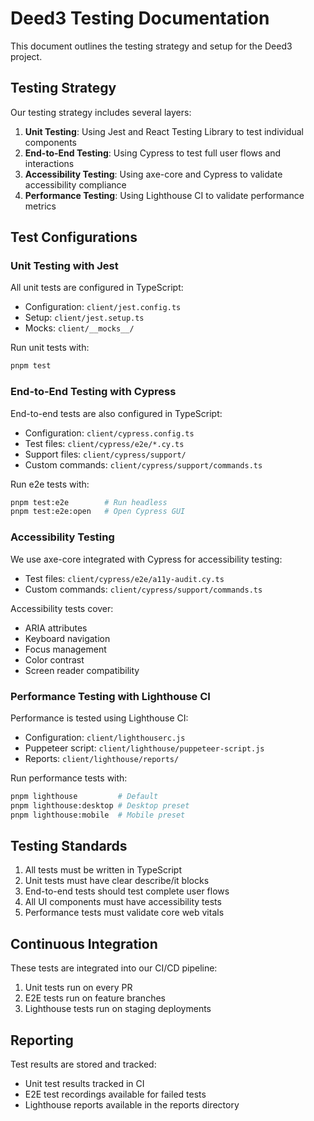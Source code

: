 # Deed3 Testing Documentation

This document outlines the testing strategy and setup for the Deed3 project.

## Testing Strategy

Our testing strategy includes several layers:

1. **Unit Testing**: Using Jest and React Testing Library to test individual components
2. **End-to-End Testing**: Using Cypress to test full user flows and interactions
3. **Accessibility Testing**: Using axe-core and Cypress to validate accessibility compliance
4. **Performance Testing**: Using Lighthouse CI to validate performance metrics

## Test Configurations

### Unit Testing with Jest

All unit tests are configured in TypeScript:

- Configuration: `client/jest.config.ts`
- Setup: `client/jest.setup.ts`
- Mocks: `client/__mocks__/`

Run unit tests with:

```bash
pnpm test
```

### End-to-End Testing with Cypress

End-to-end tests are also configured in TypeScript:

- Configuration: `client/cypress.config.ts`
- Test files: `client/cypress/e2e/*.cy.ts`
- Support files: `client/cypress/support/`
- Custom commands: `client/cypress/support/commands.ts`

Run e2e tests with:

```bash
pnpm test:e2e        # Run headless
pnpm test:e2e:open   # Open Cypress GUI
```

### Accessibility Testing

We use axe-core integrated with Cypress for accessibility testing:

- Test files: `client/cypress/e2e/a11y-audit.cy.ts`
- Custom commands: `client/cypress/support/commands.ts`

Accessibility tests cover:
- ARIA attributes
- Keyboard navigation
- Focus management
- Color contrast
- Screen reader compatibility

### Performance Testing with Lighthouse CI

Performance is tested using Lighthouse CI:

- Configuration: `client/lighthouserc.js`
- Puppeteer script: `client/lighthouse/puppeteer-script.js`
- Reports: `client/lighthouse/reports/`

Run performance tests with:

```bash
pnpm lighthouse         # Default
pnpm lighthouse:desktop # Desktop preset
pnpm lighthouse:mobile  # Mobile preset
```

## Testing Standards

1. All tests must be written in TypeScript
2. Unit tests must have clear describe/it blocks
3. End-to-end tests should test complete user flows
4. All UI components must have accessibility tests
5. Performance tests must validate core web vitals

## Continuous Integration

These tests are integrated into our CI/CD pipeline:

1. Unit tests run on every PR
2. E2E tests run on feature branches
3. Lighthouse tests run on staging deployments

## Reporting

Test results are stored and tracked:

- Unit test results tracked in CI
- E2E test recordings available for failed tests
- Lighthouse reports available in the reports directory
